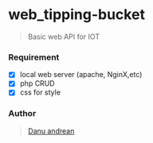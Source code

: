 # web_tipping-bucket
> Basic web API for IOT

### Requirement
- [x] local web server (apache, NginX,etc)
- [x] php CRUD
- [x] css for style

### Author
> <a href="https://me-danuandrean.github.io/">Danu andrean</a>
